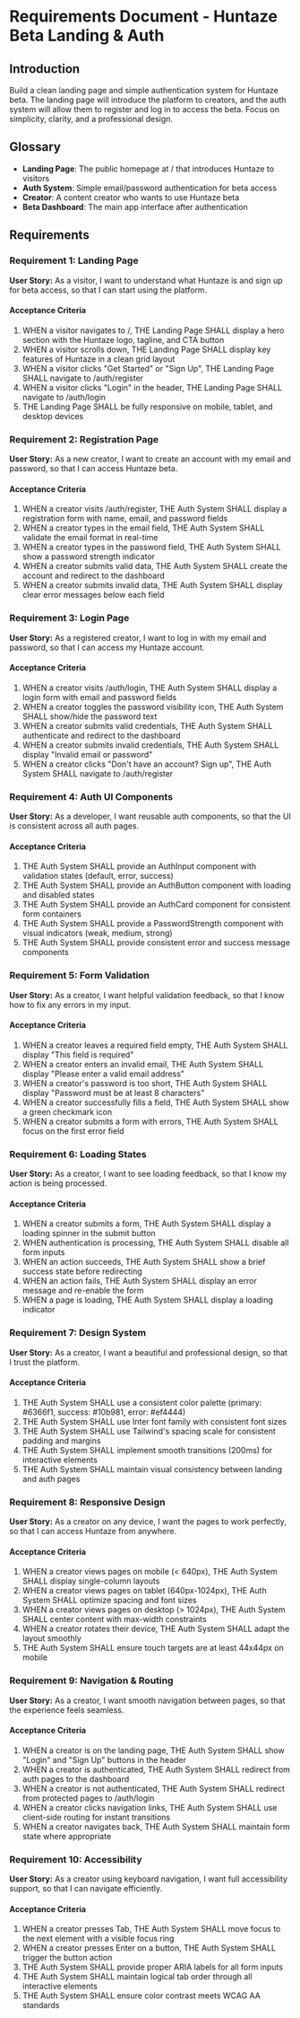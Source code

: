 # Requirements Document - Huntaze Beta Landing & Auth

## Introduction

Build a clean landing page and simple authentication system for Huntaze beta. The landing page will introduce the platform to creators, and the auth system will allow them to register and log in to access the beta. Focus on simplicity, clarity, and a professional design.

## Glossary

- **Landing Page**: The public homepage at / that introduces Huntaze to visitors
- **Auth System**: Simple email/password authentication for beta access
- **Creator**: A content creator who wants to use Huntaze beta
- **Beta Dashboard**: The main app interface after authentication

## Requirements

### Requirement 1: Landing Page

**User Story:** As a visitor, I want to understand what Huntaze is and sign up for beta access, so that I can start using the platform.

#### Acceptance Criteria

1. WHEN a visitor navigates to /, THE Landing Page SHALL display a hero section with the Huntaze logo, tagline, and CTA button
2. WHEN a visitor scrolls down, THE Landing Page SHALL display key features of Huntaze in a clean grid layout
3. WHEN a visitor clicks "Get Started" or "Sign Up", THE Landing Page SHALL navigate to /auth/register
4. WHEN a visitor clicks "Login" in the header, THE Landing Page SHALL navigate to /auth/login
5. THE Landing Page SHALL be fully responsive on mobile, tablet, and desktop devices

### Requirement 2: Registration Page

**User Story:** As a new creator, I want to create an account with my email and password, so that I can access Huntaze beta.

#### Acceptance Criteria

1. WHEN a creator visits /auth/register, THE Auth System SHALL display a registration form with name, email, and password fields
2. WHEN a creator types in the email field, THE Auth System SHALL validate the email format in real-time
3. WHEN a creator types in the password field, THE Auth System SHALL show a password strength indicator
4. WHEN a creator submits valid data, THE Auth System SHALL create the account and redirect to the dashboard
5. WHEN a creator submits invalid data, THE Auth System SHALL display clear error messages below each field

### Requirement 3: Login Page

**User Story:** As a registered creator, I want to log in with my email and password, so that I can access my Huntaze account.

#### Acceptance Criteria

1. WHEN a creator visits /auth/login, THE Auth System SHALL display a login form with email and password fields
2. WHEN a creator toggles the password visibility icon, THE Auth System SHALL show/hide the password text
3. WHEN a creator submits valid credentials, THE Auth System SHALL authenticate and redirect to the dashboard
4. WHEN a creator submits invalid credentials, THE Auth System SHALL display "Invalid email or password"
5. WHEN a creator clicks "Don't have an account? Sign up", THE Auth System SHALL navigate to /auth/register

### Requirement 4: Auth UI Components

**User Story:** As a developer, I want reusable auth components, so that the UI is consistent across all auth pages.

#### Acceptance Criteria

1. THE Auth System SHALL provide an AuthInput component with validation states (default, error, success)
2. THE Auth System SHALL provide an AuthButton component with loading and disabled states
3. THE Auth System SHALL provide an AuthCard component for consistent form containers
4. THE Auth System SHALL provide a PasswordStrength component with visual indicators (weak, medium, strong)
5. THE Auth System SHALL provide consistent error and success message components

### Requirement 5: Form Validation

**User Story:** As a creator, I want helpful validation feedback, so that I know how to fix any errors in my input.

#### Acceptance Criteria

1. WHEN a creator leaves a required field empty, THE Auth System SHALL display "This field is required"
2. WHEN a creator enters an invalid email, THE Auth System SHALL display "Please enter a valid email address"
3. WHEN a creator's password is too short, THE Auth System SHALL display "Password must be at least 8 characters"
4. WHEN a creator successfully fills a field, THE Auth System SHALL show a green checkmark icon
5. WHEN a creator submits a form with errors, THE Auth System SHALL focus on the first error field

### Requirement 6: Loading States

**User Story:** As a creator, I want to see loading feedback, so that I know my action is being processed.

#### Acceptance Criteria

1. WHEN a creator submits a form, THE Auth System SHALL display a loading spinner in the submit button
2. WHEN authentication is processing, THE Auth System SHALL disable all form inputs
3. WHEN an action succeeds, THE Auth System SHALL show a brief success state before redirecting
4. WHEN an action fails, THE Auth System SHALL display an error message and re-enable the form
5. WHEN a page is loading, THE Auth System SHALL display a loading indicator

### Requirement 7: Design System

**User Story:** As a creator, I want a beautiful and professional design, so that I trust the platform.

#### Acceptance Criteria

1. THE Auth System SHALL use a consistent color palette (primary: #6366f1, success: #10b981, error: #ef4444)
2. THE Auth System SHALL use Inter font family with consistent font sizes
3. THE Auth System SHALL use Tailwind's spacing scale for consistent padding and margins
4. THE Auth System SHALL implement smooth transitions (200ms) for interactive elements
5. THE Auth System SHALL maintain visual consistency between landing and auth pages

### Requirement 8: Responsive Design

**User Story:** As a creator on any device, I want the pages to work perfectly, so that I can access Huntaze from anywhere.

#### Acceptance Criteria

1. WHEN a creator views pages on mobile (< 640px), THE Auth System SHALL display single-column layouts
2. WHEN a creator views pages on tablet (640px-1024px), THE Auth System SHALL optimize spacing and font sizes
3. WHEN a creator views pages on desktop (> 1024px), THE Auth System SHALL center content with max-width constraints
4. WHEN a creator rotates their device, THE Auth System SHALL adapt the layout smoothly
5. THE Auth System SHALL ensure touch targets are at least 44x44px on mobile

### Requirement 9: Navigation & Routing

**User Story:** As a creator, I want smooth navigation between pages, so that the experience feels seamless.

#### Acceptance Criteria

1. WHEN a creator is on the landing page, THE Auth System SHALL show "Login" and "Sign Up" buttons in the header
2. WHEN a creator is authenticated, THE Auth System SHALL redirect from auth pages to the dashboard
3. WHEN a creator is not authenticated, THE Auth System SHALL redirect from protected pages to /auth/login
4. WHEN a creator clicks navigation links, THE Auth System SHALL use client-side routing for instant transitions
5. WHEN a creator navigates back, THE Auth System SHALL maintain form state where appropriate

### Requirement 10: Accessibility

**User Story:** As a creator using keyboard navigation, I want full accessibility support, so that I can navigate efficiently.

#### Acceptance Criteria

1. WHEN a creator presses Tab, THE Auth System SHALL move focus to the next element with a visible focus ring
2. WHEN a creator presses Enter on a button, THE Auth System SHALL trigger the button action
3. THE Auth System SHALL provide proper ARIA labels for all form inputs
4. THE Auth System SHALL maintain logical tab order through all interactive elements
5. THE Auth System SHALL ensure color contrast meets WCAG AA standards
